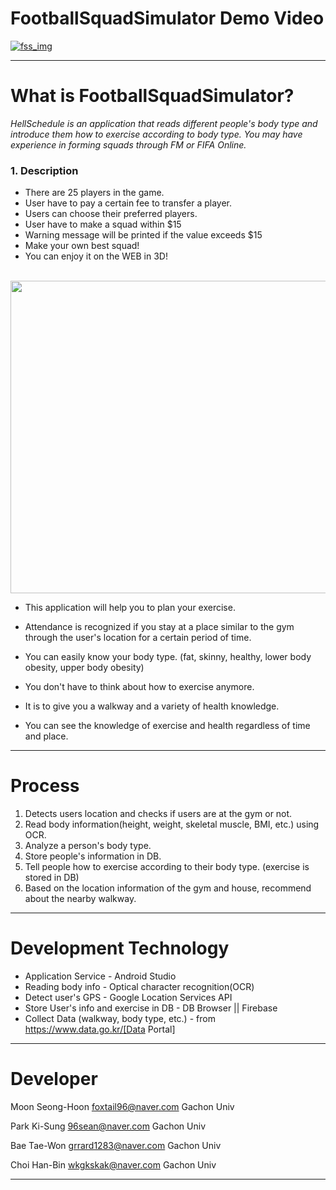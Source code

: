 # FootballSquadSimulator Demo Video

[![fss_img](https://user-images.githubusercontent.com/43931412/206648238-ff09655a-106e-4861-886e-140ed4fbbd3b.png)](https://www.youtube.com/watch?v=dxtBo5Kp3P0)



***
# What is FootballSquadSimulator?

*HellSchedule is an application that reads different people's body type and introduce them how to exercise according to body type.*
*You may have experience in forming squads through FM or FIFA Online.*

### 1. Description
- There are 25 players in the game.
- User have to pay a certain fee to transfer a player.
- Users can choose their preferred players.
- User have to make a squad within $15
- Warning message will be printed if the value exceeds $15
- Make your own best squad!
- You can enjoy it on the WEB in 3D!

</br>
<img src="https://user-images.githubusercontent.com/43931412/206649262-3d9e8576-5efd-46c9-99d5-cde0b72459d8.png" width="600" height="500"/>

* This application will help you to plan your exercise.

* Attendance is recognized if you stay at a place similar to the gym through the user's location for a certain period of time.

* You can easily know your body type. (fat, skinny, healthy, lower body obesity, upper body obesity)

* You don't have to think about how to exercise anymore. 

* It is to give you a walkway and a variety of health knowledge.

* You can see the knowledge of exercise and health regardless of time and place.




***
# Process
1. Detects users location and checks if users are at the gym or not.
1. Read body information(height, weight, skeletal muscle, BMI, etc.) using OCR. 
1. Analyze a person's body type.
1. Store people's information in DB.
1. Tell people how to exercise according to their body type. (exercise is stored in DB) 
1. Based on the location information of the gym and house, recommend about the nearby walkway.

***
# Development Technology
* Application Service - Android Studio
* Reading body info - Optical character recognition(OCR)
* Detect user's GPS - Google Location Services API
* Store User's info and exercise in DB - DB Browser || Firebase
* Collect Data (walkway, body type, etc.) - from https://www.data.go.kr/[Data Portal]

***
# Developer

Moon Seong-Hoon
foxtail96@naver.com
Gachon Univ

Park Ki-Sung
96sean@naver.com
Gachon Univ

Bae Tae-Won
grrard1283@naver.com
Gachon Univ

Choi Han-Bin
wkgkskak@naver.com
Gachon Univ

***

